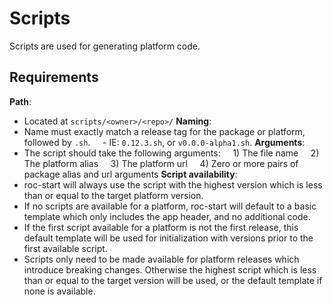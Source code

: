 # Scripts
Scripts are used for generating platform code.

## Requirements
__Path__:
- Located at `scripts/<owner>/<repo>/`
__Naming__:
- Name must exactly match a release tag for the package or platform, followed by `.sh`.
    - IE: `0.12.3.sh`, or `v0.0.0-alpha1.sh`.
__Arguments__:
- The script should take the following arguments:
    1) The file name
    2) The platform alias
    3) The platform url
    4) Zero or more pairs of package alias and url arguments
__Script availability__:
- roc-start will always use the script with the highest version which is less than or equal to the target platform version.
- If no scripts are available for a platform, roc-start will default to a basic template which only includes the app header, and no additional code.
- If the first script available for a platform is not the first release, this default template will be used for initialization with versions prior to the first available script.
-  Scripts only need to be made available for platform releases which introduce breaking changes. Otherwise the highest script which is less than or equal to the target version will be used, or the default template if none is available.


